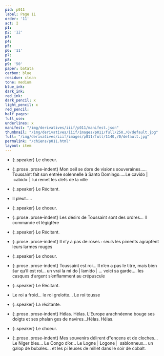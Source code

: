 ```yaml
---
pid: p011
label: Page 11
order: '11'
act: I
p1: 
p2: '12'
p3: 
p4: 
p5: 
p6: '11'
p7: 
p8: 
p9: '50'
paper: batata
carbon: blue
residue: clean
tone: medium
blue_ink: 
dark_ink: 
red_ink: 
dark_pencil: x
light_pencil: x
red_pencil: 
half_pages: 
full_use: 
underlines: x
manifest: "/img/derivatives/iiif/p011/manifest.json"
thumbnail: "/img/derivatives/iiif/images/p011/full/250,/0/default.jpg"
full: "/img/derivatives/iiif/images/p011/full/1140,/0/default.jpg"
permalink: "/chiens/p011.html"
layout: item
---
```




- {:.speaker} Le choeur.

- {:.prose .prose-indent} Mon oeil se dore de visions souveraines..... Toussaint fait son entrée solennelle à Santo Domingo.....Le <span class="delete">cavido</span><span class="add margin">&nbsp;|&nbsp;cabido&nbsp;|&nbsp;</span> lui remet les clefs de la ville


- {:.speaker} Le Récitant.

- Il pleut.....


- {:.speaker} Le choeur.

- {:.prose .prose-indent} Les désirs de Toussaint sont des ordres... Il commande et légi<span class="delete">g</span><span class="add light-pencil inline">f</span>ère


- {:.speaker} Le Récitant.

- {:.prose .prose-indent} Il n’y a pas de roses&nbsp;: seuls les piments agra<span class="delete">p</span><span class="add light-pencil inline">f</span>ent leurs larmes rouges


- {:.speaker} Le choeur.

- {:.prose .prose-indent} Toussaint est roi... Il n’en a pas le titre, mais bien ŝur qu’il est roi... un vrai <span class="delete">la mi do</span><span class="add margin">&nbsp;|&nbsp;lamido&nbsp;|&nbsp;</span>... voici sa  garde.... les casques d’argent s’enflamment au crépuscule


- {:.speaker} Le Récitant.

- Le roi a froid... le roi grelotte... Le roi tousse


- {:.speaker} La récitante.

- {:.prose .prose-indent} Hélas. Hélas. L’Europe arachnéenne bouge ses doigts et ses phalan ges de navires...Hélas. Hélas.


- {:.speaker} Le choeur.

- {:.prose .prose-indent} Mes souvenirs délirent d"encens et de cloches... Le Niger bleu... Le Congo d’or... Le <span class="delete">Log<span class="add #d_p ">n</span>e</span><span class="add below">&nbsp;|&nbsp;Logone&nbsp;|&nbsp;</span> sablonneux... un galop de bubales... et les pi leuses de millet dans le soir de cobalt.



